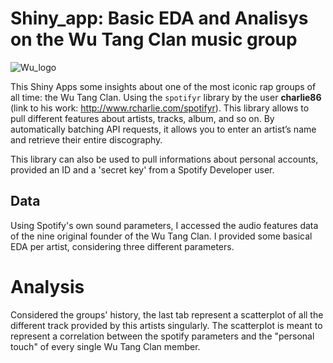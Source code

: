 # Shiny_app: Basic EDA and Analisys on the Wu Tang Clan music group

![Wu_logo](https://user-images.githubusercontent.com/82286927/114915557-fcf6aa80-9e23-11eb-84f1-2872ef1daf1f.jpg)


This Shiny Apps some insights about one of the most iconic rap groups of all time: the Wu Tang Clan.
Using the `spotifyr` library by the user **charlie86** (link to his work: http://www.rcharlie.com/spotifyr). This library allows to pull different features about artists, tracks, album, and so on. By automatically batching API requests, it allows you to enter an artist’s name and retrieve their entire discography.

This library can also be used to pull informations about personal accounts, provided an ID and a 'secret key' from a Spotify Developer user.

## Data

Using Spotify's own sound parameters, I accessed the audio features data of the nine original founder of the Wu Tang Clan. I provided some basical EDA per artist, considering three different parameters. 

# Analysis

Considered the groups' history, the last tab represent a scatterplot of all the different track provided by this artists singularly. The scatterplot is meant to represent a correlation between the spotify parameters and the "personal touch" of every single Wu Tang Clan member.


